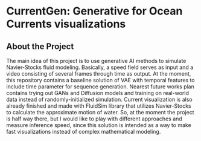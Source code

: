# CurrentGen: Generative for Ocean Currents visualizations

## About the Project

The main idea of this project is to use generative AI methods to simulate Navier-Stocks fluid modeling. Basically, a speed field serves as input and a video consisting of several frames through time as output. At the moment, this repository contains a baseline solution of VAE with temporal features to include time parameter for sequence generation. Nearest future works plan contains trying out GANs and Diffusion models and training on real-world data instead of randomly-initialized simulation. Current visualization is also already finished and made with FluidSim library that utilizes Navier-Stocks to calculate the approximate motion of water. So, at the moment the project is half way there, but I would like to play with different approaches and measure inference speed, since this solution is intended as a way to make fast visualizations instead of complex mathematical modeling.